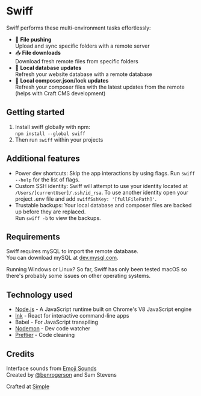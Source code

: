 # Swiff

Swiff performs these multi-environment tasks effortlessly:

- 🚀 **File pushing**<br>
Upload and sync specific folders with a remote server
- 📥 **File downloads**<br>
Download fresh remote files from specific folders
- 💫 **Local database updates**<br>
Refresh your website database with a remote database
- 🎩 **Local composer.json/lock updates**<br>
Refresh your composer files with the latest updates from the remote<br>
(helps with Craft CMS development)

## Getting started

1. Install swiff globally with npm:<br>
`npm install --global swiff`
2. Then run `swiff` within your projects

## Additional features

- Power dev shortcuts: Skip the app interactions by using flags. Run `swiff --help` for the list of flags.
- Custom SSH identity: Swiff will attempt to use your identity located at `/Users/[currentUser]/.ssh/id_rsa`. To use another identity open your project .env file and add `swiffSshKey: '[fullFilePath]'`.
- Trustable backups: Your local database and composer files are backed up before they are replaced.<br>
Run `swiff -b` to view the backups.

## Requirements

Swiff requires mySQL to import the remote database.<br>
You can download mySQL at [dev.mysql.com](https://dev.mysql.com/downloads/mysql/).

Running Windows or Linux? So far, Swiff has only been tested macOS so there's probably some issues on other operating systems.

## Technology used

- [Node.js](https://nodejs.org/en/) - A JavaScript runtime built on Chrome's V8 JavaScript engine
- [Ink](https://github.com/vadimdemedes/ink) - React for interactive command-line apps
- Babel - For JavaScript transpiling
- [Nodemon](https://github.com/remy/nodemon) - Dev code watcher
- [Prettier](https://github.com/prettier/prettier) - Code cleaning

## Credits

Interface sounds from [Emoji Sounds](https://icons8.com/sounds)<br>
Created by [@benrogerson](https://twitter.com/benrogerson) and Sam Stevens

Crafted at [Simple](https://simple.com.au/)